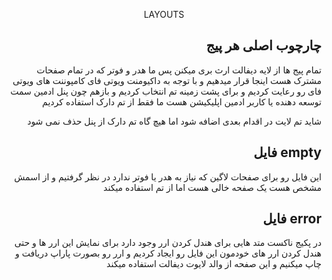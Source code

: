 <p align="center">LAYOUTS</p>

## <div align="right">چارچوب اصلی هر پیج</div>
<div align="right">
<p>تمام پیج ها از لایه دیفالت ارث بری میکنن  پس ما هدر و فوتر که در تمام صفحات مشترک هست اینجا قرار میدهیم و با توجه به داکیومنت ویوتی فای کامپوننت های ویوتی فای رو رعایت کردیم و برای پشت زمینه تم انتخاب کردیم و بازهم چون پنل ادمین سمت توسعه دهنده یا کاربر ادمین اپلیکیشن هست ما فقط از تم دارک استفاده کردیم</p>
<p>شاید تم لایت در اقدام بعدی اضافه شود اما هیچ گاه تم دارک از پنل حذف نمی شود</p>
</div>

## <div align="right">فایل empty</div>
<p align="right">این فایل رو برای صفحات لاگین که نیاز به هدر یا فوتر ندارد در نظر گرفتیم و از اسمش مشخص هست یک صفحه خالی هست اما از تم استفاده میکند</p>

## <div align="right">فایل error</div>
<p align="right">در پکیج ناکست متد هایی برای هندل کردن ارر وجود دارد برای نمایش این ارر ها و حتی هندل کردن ارر های خودمون این فایل رو ایجاد کردیم و ارر رو بصورت پاراپ دریافت و چاپ میکنیم و این صفحه از والد لایوت دیفالت استفاده میکند</p>
